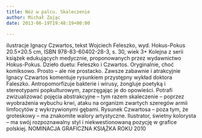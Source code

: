 ```yaml
---
title: Nóż w palcu. Skaleczenie
author: Michał Zając
date: 2013-06-19T19:48:19+00:00

---
```


  ilustracje Ignacy Czwartos, tekst Wojciech Feleszko, wyd. Hokus-Pokus
20.5&#215;20.5 cm, ISBN 978-83-60402-28-3, s. 30, wiek 3+<b></b>
Kolejna z serii książek edukujących medycznie, proponowanych przez wydawnictwo Hokus-Pokus. Dzieło duetu: Feleszko i Czwartos.
Oryginalnie, choć komiksowo. Prosto – ale nie prostacko. Zawsze zabawnie i atrakcyjnie Ignacy Czwartos komentuje rysunkiem przystępny wykład doktora Faleszko. Antropomorfizuje bakterie i wirusy, żongluje poetyką i stereotypami popkulturowym, zaprzęgając je do opowieści. Potrafi zwizualizować pojęcia abstrakcyjne – tym razem skaleczenie – poprzez wyobrażenia wybuchu krwi, ataku na organizm zwartych szeregów armii limfocytów z wykrzywionymi gębami. Rysunek Czwartosa &#8211; poza tym, że groteskowy &#8211; ma znakomite walory artystyczne. Ilustrator, świetny kolorysta &#8211; ma swój rozpoznawalny styl i niekwestionowaną pozycję w grafice polskiej.
NOMINACJA GRAFICZNA KSIĄŻKA ROKU 2010
